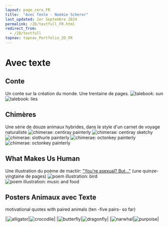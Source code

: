 ```yaml
---
layout: page_cera_FR
title:  "Avec Texte - Noémie Scherer"
last_updated: 1er Septembre 2024
permalink: /2D/textfull_FR.html
redirect_from: 
  - /2D/textfull
topnav: topnav_Portfolio_2D_FR
---
```


# Avec texte

## Conte
Un conte sur la création du monde. Une trentaine de pages.
![talebook: sun](/assets/art/2D/talebook-FR-14D1_wm_gla_def.jpg)
![talebook: lies](/assets/art/2D/talebook-FR-23D_wm_gla_def.jpg)

## Chimères
Une série de douze animaux hybrides, dans le style d'un carnet de voyage naturaliste
![chimerae: centiray painterly](/assets/art/2D/hybrides-centiray-painterly_wm_gla_def.jpg)
![chimerae: centiray sketchy](/assets/art/2D/hybrides-centiray-sketchy_wm_gla_def.jpg)
![chimerae: slothurle painterly](/assets/art/2D/hybrides-10-slothurtle-painterly_wm_gla_def.jpg)
![chimerae: octonkey painterly](/assets/art/2D/hybrides-09-poulpatele-painterly_wm_gla_def.jpg)
![chimerae: octonkey painterly](/assets/art/2D/hybrides-09-poulpatele-sketchy_wm_gla_def.jpg)

## What Makes Us Human
Une illustration du poème de mactiir: ["You're asexual? But..."](https://www.tumblr.com/mactiir/111248375052/youre-asexual-but) (une quinze-vingtaine de pages)
![poem illustration: bird](/assets/art/2D/09_whatMakesUsHuman_09-10_Bird_wm_gla_def.jpg)
![poem illustration: music and food](/assets/art/2D/09_whatMakesUsHuman_17-18_All1_wm_gla_def.jpg)

## Posters Animaux avec Texte
motivational quotes with paired animals (ten -five pairs- so far)

|![alligator](/assets/art/2D/motiv_alligator_wm_gla_def.jpg)|![crocodile](/assets/art/2D/motiv_crocodile_wm_gla_def.jpg)|
|![butterfly](/assets/art/2D/motiv_butterfly_wm_gla_def.jpg)|![dragonfly](/assets/art/2D/motiv_dragonfly_wm_gla_def.jpg)|
|![narwhal](/assets/art/2D/motiv_narwhal_wm_gla_def.jpg)|![purpoise](/assets/art/2D/motiv_purpoise_wm_gla_def.jpg)|

